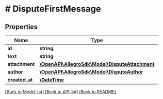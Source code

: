 # # DisputeFirstMessage

## Properties

Name | Type | Description | Notes
------------ | ------------- | ------------- | -------------
**id** | **string** |  |
**text** | **string** |  | [optional]
**attachment** | [**\OpenAPI\AllegroSdk\Model\DisputeAttachment**](DisputeAttachment.md) |  | [optional]
**author** | [**\OpenAPI\AllegroSdk\Model\DisputeAuthor**](DisputeAuthor.md) |  |
**created_at** | [**\DateTime**](\DateTime.md) |  |

[[Back to Model list]](../../README.md#models) [[Back to API list]](../../README.md#endpoints) [[Back to README]](../../README.md)
